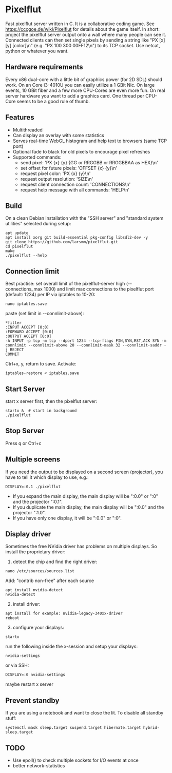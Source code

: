# Pixelflut
Fast pixelflut server written in C. It is a collaborative coding game. See https://cccgoe.de/wiki/Pixelflut for details about the game itself. In short: project the pixelflut server output onto a wall where many people can see it. Connected clients can then set single pixels by sending a string like "PX [x] [y] [color]\n" (e.g. "PX 100 300 00FF12\n") to its TCP socket. Use netcat, python or whatever you want.

## Hardware requirements
Every x86 dual-core with a little bit of graphics power (for 2D SDL) should work. On an Core i3-4010U you can easily utilize a 1 GBit Nic. On large events, 10 GBit fiber and a few more CPU-Cores are even more fun. On real server hardware you want to add a graphics card. One thread per CPU-Core seems to be a good rule of thumb.

## Features
- Multithreaded
- Can display an overlay with some statistics
- Serves real-time WebGL histogram and help text to browsers (same TCP port)
- Optional fade to black for old pixels to encourage pixel refreshes
- Supported commands:
  - send pixel: 'PX {x} {y} {GG or RRGGBB or RRGGBBAA as HEX}\n'
  - set offset for future pixels: 'OFFSET {x} {y}\n'
  - request pixel color: 'PX {x} {y}\n'
  - request output resolution: 'SIZE\n'
  - request client connection count: 'CONNECTIONS\n'
  - request help message with all commands: 'HELP\n'

## Build
On a clean Debian installation with the "SSH server" and "standard system utilities" selected during setup:
```
apt update
apt install xorg git build-essential pkg-config libsdl2-dev -y
git clone https://github.com/larsmm/pixelflut.git
cd pixelflut
make
./pixelflut --help
```

## Connection limit
Best practise: set overall limit of the pixelflut-server high (--connections_max 1000) and limit max connections to the pixelflut port (default: 1234) per IP via iptables to 10-20:
```
nano iptables.save
```
paste (set limit in --connlimit-above):
```
*filter
:INPUT ACCEPT [0:0]
:FORWARD ACCEPT [0:0]
:OUTPUT ACCEPT [0:0]
-A INPUT -p tcp -m tcp --dport 1234 --tcp-flags FIN,SYN,RST,ACK SYN -m connlimit --connlimit-above 20 --connlimit-mask 32 --connlimit-saddr -j REJECT
COMMIT
```
Ctrl+x, y, return to save.
Activate:
```
iptables-restore < iptables.save
```

## Start Server
start x server first, then the pixelflut server:
```
startx &  # start in background
./pixelflut
```

## Stop Server
Press q or Ctrl+c

## Multiple screens
If you need the output to be displayed on a second screen (projector), you have to tell it which display to use, e.g.:
```
DISPLAY=:0.1 ./pixelflut
```
- If you expand the main display, the main display will be ":0.0" or ":0" and the projector ":0.1".
- If you duplicate the main display, the main display will be ":0.0" and the projector ":1.0".
- If you have only one display, it will be ":0.0" or ":0".

## Display driver
Sometimes the free NVidia driver has problems on multiple displays. So install the proprietary driver:
1. detect the chip and find the right driver:
```
nano /etc/sources/sources.list
```
Add: "contrib non-free" after each source
```
apt install nvidia-detect
nvidia-detect
```
2. install driver:
```
apt install for example: nvidia-legacy-340xx-driver
reboot
```
3. configure your displays:
```
startx
```
run the following inside the x-session and setup your displays:
```
nvidia-settings
```
or via SSH:
```
DISPLAY=:0 nvidia-settings
```
maybe restart x server

## Prevent standby
If you are using a notebook and want to close the lit. To disable all standby stuff:
```
systemctl mask sleep.target suspend.target hibernate.target hybrid-sleep.target
```

## TODO
- Use epoll() to check multiple sockets for I/O events at once
- better network-statistics